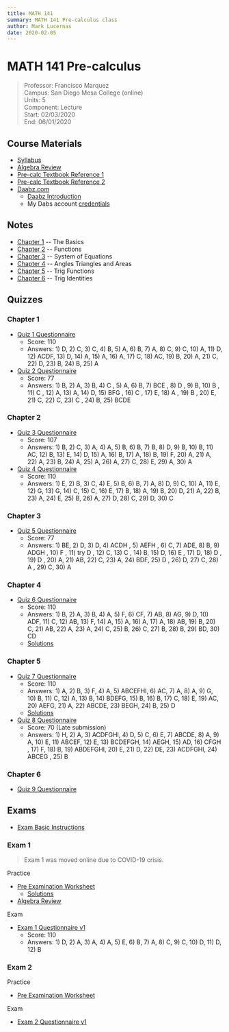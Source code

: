 ```yaml
---
title: MATH 141
summary: MATH 141 Pre-calculus class
author: Mark Lucernas
date: 2020-02-05
---
```



# MATH 141 Pre-calculus
> Professor: Francisco Marquez<br>
> Campus: San Diego Mesa College (online)<br>
> Units: 5<br>
> Component: Lecture<br>
> Start: 02/03/2020<br>
> End: 06/01/2020<br>


## Course Materials

  * [Syllabus](file:../../../files/spring-2020/MATH-141/math-141_syllabus.pdf)
  * [Algebra Review](file:../../../files/spring-2020/MATH-141/algebra_review.pdf)
  * [Pre-calc Textbook Reference 1](file:../../../files/spring-2020/MATH-141/pre-calc_textbookRef.pdf)
  * [Pre-calc Textbook Reference 2](file:../../../files/spring-2020/MATH-141/pre-calc_textbookRef2.pdf)
  * [Daabz.com](http://daabz.com/)
    - [Daabz Introduction](file:../../../files/spring-2020/MATH-141/daabz_intro.pdf)
    - My Dabs account [credentials](vfile:../../../files/spring-2020/MATH-141/daabz_account.txt)


## Notes

  * [Chapter 1](notes/ch-1) -- The Basics
  * [Chapter 2](notes/ch-2) -- Functions
  * [Chapter 3](notes/ch-3) -- System of Equations
  * [Chapter 4](notes/ch-4) -- Angles Triangles and Areas
  * [Chapter 5](notes/ch-5) -- Trig Functions
  * [Chapter 6](notes/ch-6) -- Trig Identities


## Quizzes

### Chapter 1

  - [Quiz 1 Questionnaire](file:../../../files/spring-2020/MATH-141/ch-1/math-141_quiz_1.pdf)
    * Score: 110
    * Answers: 1) D, 2) C, 3) C, 4) B, 5) A, 6) B, 7) A, 8) C, 9) C, 10) A, 11)
      D, 12) ACDF, 13) D, 14) A, 15) A, 16) A, 17) C, 18) AC, 19) B, 20) A, 21)
      C, 22) D, 23) B, 24) B, 25) A
  - [Quiz 2 Questionnaire](file:../../../files/spring-2020/MATH-141/ch-1/math-141_quiz_2.pdf)
    * Score: 77
    * Answers: 1) B, 2) A, 3) B, 4) C , 5) A, 6) B, 7) BCE , 8) D , 9) B, 10) B
      , 11) C , 12) A, 13) A, 14) D, 15) BFG , 16) C , 17) E, 18) A , 19) B ,
      20) E, 21) C, 22) C, 23) C , 24) B, 25) BCDE

### Chapter 2

  - [Quiz 3 Questionnaire](file:../../../files/spring-2020/MATH-141/ch-2/math-141_quiz_3.pdf)
    * Score: 107
    * Answers: 1) B, 2) C, 3) A, 4) A, 5) B, 6) B, 7) B, 8) D, 9) B, 10) B, 11)
      AC, 12) B, 13) E, 14) D, 15) A, 16) B, 17) A, 18) B, 19) F, 20) A, 21) A,
      22) A, 23) B, 24) A, 25) A, 26) A, 27) C, 28) E, 29) A, 30) A
  - [Quiz 4 Questionnaire](file:../../../files/spring-2020/MATH-141/ch-2/math-141_quiz_4.pdf)
    * Score: 110
    * Answers: 1) E, 2) B, 3) C, 4) E, 5) B, 6) B, 7) A, 8) D, 9) C, 10) A, 11)
      E, 12) G, 13) G, 14) C, 15) C, 16) E, 17) B, 18) A, 19) B, 20) D, 21) A,
      22) B, 23) A, 24) E, 25) B, 26) A, 27) D, 28) C, 29) D, 30) C

### Chapter 3

  - [Quiz 5 Questionnaire](file:../../../files/spring-2020/MATH-141/ch-3/math-141_quiz_5.pdf)
    * Score: 77
    * Answers: 1) BE, 2) D, 3) D, 4) ACDH , 5) AEFH , 6) C, 7) ADE, 8) B, 9)
      ADGH , 10) F , 11) try D , 12) C, 13) C , 14) B, 15) D, 16) E , 17) D, 18)
      D , 19) D , 20) A, 21) AB, 22) C, 23) A, 24) BDF, 25) D , 26) D, 27) C,
      28) A , 29) C, 30) A

### Chapter 4

  - [Quiz 6 Questionnaire](file:../../../files/spring-2020/MATH-141/ch-4/math-141_quiz_6.pdf)
    * Score: 110
    * Answers: 1) B, 2) A, 3) B, 4) A, 5) F, 6) CF, 7) AB, 8) AG, 9) D, 10) ADF,
      11) C, 12) AB, 13) F, 14) A, 15) A, 16) A, 17) A, 18) AB, 19) B, 20) C,
      21) AB, 22) A, 23) A, 24) C, 25) B, 26) C, 27) B, 28) B, 29) BD, 30) CD
    * [Solutions](file:../../../files/spring-2020/MATH-141/ch-4/math-141_quiz_6_solutions.pdf)

### Chapter 5

  - [Quiz 7 Questionnaire](file:../../../files/spring-2020/MATH-141/ch-5/math-141_quiz_7.pdf)
    * Score: 110
    * Answers: 1) A, 2) B, 3) F, 4) A, 5) ABCEFHI, 6) AC, 7) A, 8) A, 9) G, 10)
      B, 11) C, 12) A, 13) B, 14) BDEFG, 15) B, 16) B, 17) C, 18) E, 19) AC, 20)
      AEFG, 21) A, 22) ABCDE, 23) BEGH, 24) B, 25) D
    * [Solutions](file:../../../files/spring-2020/MATH-141/ch-5/math-141_quiz_7_solutions.pdf)
  - [Quiz 8 Questionnaire](file:../../../files/spring-2020/MATH-141/ch-5/math-141_quiz_8.pdf)
    * Score: 70 (Late submission)
    * Answers: 1) H, 2) A, 3) ACDFGHI, 4) D, 5) C, 6) E, 7) ABCDE, 8) A, 9) A,
      10) E, 11) ABCEF, 12) E, 13) BCDEFGH, 14) AEGH, 15) AD, 16) CFGH , 17) F,
      18) B, 19) ABDEFGHI, 20) E, 21) D, 22) DE, 23) ACDFGHI, 24) ABCEG , 25) B

### Chapter 6

  - [Quiz 9 Questionnaire](file:../../../files/spring-2020/MATH-141/ch-6/math-141_quiz_9.pdf)

## Exams

  - [Exam Basic Instructions](file:../../../files/spring-2020/MATH-141/exam-1/exam-1_basicInstructions.pdf)

### Exam 1

> Exam 1 was moved online due to COVID-19 crisis.

Practice

  - [Pre Examination Worksheet](file:../../../files/spring-2020/MATH-141/exam-1/exam-1_preExamWorksheet.pdf)
    * [Solutions](file:../../../files/spring-2020/MATH-141/exam-1/exam-1_preExamWorksheet_solution.pdf)
  - [Algebra Review](file:../../../files/spring-2020/MATH-141/exam-1/exam-1_algebraReview.pdf)

Exam

  - [Exam 1 Questionnaire v1](file:../../../files/spring-2020/MATH-141/exam-1/math-141_exam_1.pdf)
    * Score: 110
    * Answers: 1) D, 2) A, 3) A, 4) A, 5) E, 6) B, 7) A, 8) C, 9) C, 10) D, 11)
      D, 12) B

### Exam 2

Practice
  - [Pre Examination Worksheet](file:../../../files/spring-2020/MATH-141/exam-2/exam-2_preExamWorksheet.pdf)

Exam

  - [Exam 2 Questionnaire v1](file:../../../files/spring-2020/MATH-141/exam-2/math-141_exam_2.pdf)
